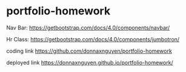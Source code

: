 # portfolio-homework

Nav Bar: 
https://getbootstrap.com/docs/4.0/components/navbar/

Hr Class:
https://getbootstrap.com/docs/4.0/components/jumbotron/




coding link
https://github.com/donnaxnguyen/portfolio-homework

deployed link
https://donnaxnguyen.github.io/portfolio-homework/
